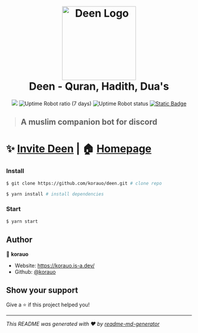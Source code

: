 <h1 align="center">
  <a href="https://github.com/korauo/deen"><img src="https://i.imgur.com/OSmE9A8.png" height="200" alt="Deen Logo"></a>
<br>
  Deen - Quran, Hadith, Dua's
</h1>
<p align="center">
  <img src="https://img.shields.io/badge/node-%3E%3D18.0.0-blue?style=for-the-badge&labelColor=%232d2d2d&logo=nodedotjs&color=%23339933" />
  <img alt="Uptime Robot ratio (7 days)" src="https://img.shields.io/uptimerobot/ratio/7/m796696600-a3782c5688a3e0ea92343432?style=for-the-badge&labelColor=%232d2d2d">
  <img alt="Uptime Robot status" src="https://img.shields.io/uptimerobot/status/m796696600-a3782c5688a3e0ea92343432?up_message=online&down_message=offline&style=for-the-badge&labelColor=%232d2d2d">
  <a href="https://discord.com/api/oauth2/authorize?client_id=1222254816550588426&scope=bot+applications.commands&permissions=1374891928950">
  <img alt="Static Badge" src="https://img.shields.io/badge/INVITE_BOT_TO-DISCORD-blue?style=for-the-badge&logo=discord&labelColor=%232d2d2d&color=%235865F2">
  </a>
</p>

> ## A muslim companion bot for discord

# ✨ [Invite Deen](https://discord.com/api/oauth2/authorize?client_id=1222254816550588426&scope=bot+applications.commands&permissions=1374891928950) | 🏠 [Homepage](https://korauo.is-a.dev/deen/)

### Install

```bash
$ git clone https://github.com/korauo/deen.git # clone repo

$ yarn install # install dependencies
```

### Start

```sh
$ yarn start
```

## Author

👤 **korauo**

- Website: https://korauo.is-a.dev/
- Github: [@korauo](https://github.com/korauo)

## Show your support

Give a ⭐️ if this project helped you!

---

_This README was generated with ❤️ by [readme-md-generator](https://github.com/kefranabg/readme-md-generator)_
